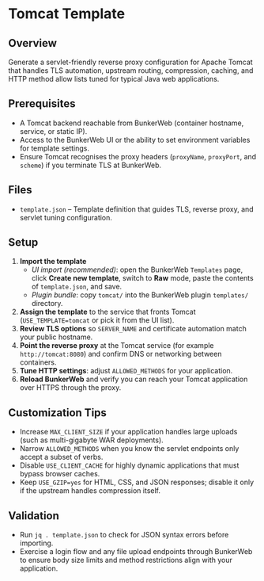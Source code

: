 # Tomcat Template

## Overview

Generate a servlet-friendly reverse proxy configuration for Apache Tomcat that
handles TLS automation, upstream routing, compression, caching, and HTTP method
allow lists tuned for typical Java web applications.

## Prerequisites

- A Tomcat backend reachable from BunkerWeb (container hostname, service, or
  static IP).
- Access to the BunkerWeb UI or the ability to set environment variables for
  template settings.
- Ensure Tomcat recognises the proxy headers (`proxyName`, `proxyPort`, and
  `scheme`) if you terminate TLS at BunkerWeb.

## Files

- `template.json` – Template definition that guides TLS, reverse proxy, and
  servlet tuning configuration.

## Setup

1. **Import the template**
   - *UI import (recommended)*: open the BunkerWeb `Templates` page, click
     **Create new template**, switch to **Raw** mode, paste the contents of
     `template.json`, and save.
   - *Plugin bundle*: copy `tomcat/` into the BunkerWeb plugin `templates/`
     directory.
2. **Assign the template** to the service that fronts Tomcat (`USE_TEMPLATE=tomcat`
   or pick it from the UI list).
3. **Review TLS options** so `SERVER_NAME` and certificate automation match your
   public hostname.
4. **Point the reverse proxy** at the Tomcat service (for example
   `http://tomcat:8080`) and confirm DNS or networking between containers.
5. **Tune HTTP settings**: adjust `ALLOWED_METHODS` for your application.
6. **Reload BunkerWeb** and verify you can reach your Tomcat application over
   HTTPS through the proxy.

## Customization Tips

- Increase `MAX_CLIENT_SIZE` if your application handles large uploads (such as
  multi-gigabyte WAR deployments).
- Narrow `ALLOWED_METHODS` when you know the servlet endpoints only accept a
  subset of verbs.
- Disable `USE_CLIENT_CACHE` for highly dynamic applications that must bypass
  browser caches.
- Keep `USE_GZIP=yes` for HTML, CSS, and JSON responses; disable it only if the
  upstream handles compression itself.

## Validation

- Run `jq . template.json` to check for JSON syntax errors before importing.
- Exercise a login flow and any file upload endpoints through BunkerWeb to
  ensure body size limits and method restrictions align with your application.
